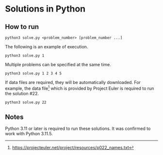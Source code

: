 # Solutions in Python

## How to run

```console
python3 solve.py <problem_number> [problem_number ...]
```

The following is an example of execution.

```console
python3 solve.py 1
```

Multiple problems can be specified at the same time.
```console
python3 solve.py 1 2 3 4 5
```

If data files are required, they will be automatically downloaded. For example, the data file[^1] which is provided by Project Euler is required to run the solution #22.
```console
python3 solve.py 22
```

[^1]:  https://projecteuler.net/project/resources/p022_names.txt
  
## Notes

Python 3.11 or later is required to run these solutions. It was confirmed to work with Python 3.11.5.
